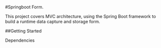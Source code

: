#Springboot Form.

This project covers MVC architecture, using the Spring Boot framework
to build a runtime data capture and storage form.

##Getting Started

Dependencies
 

